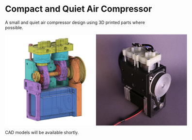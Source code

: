 # Compact and Quiet Air Compressor
A small and quiet air compressor design using 3D printed parts where possible.

<div style="display: flex;">
    <img src="/images/air_compressor_cad_01.jpg" alt="Air Compressor" height="300px">
    <img src="/images/air_compressor_01.jpg" alt="Air Compressor CAD" height="300px">
</div>

CAD models will be available shortly.
